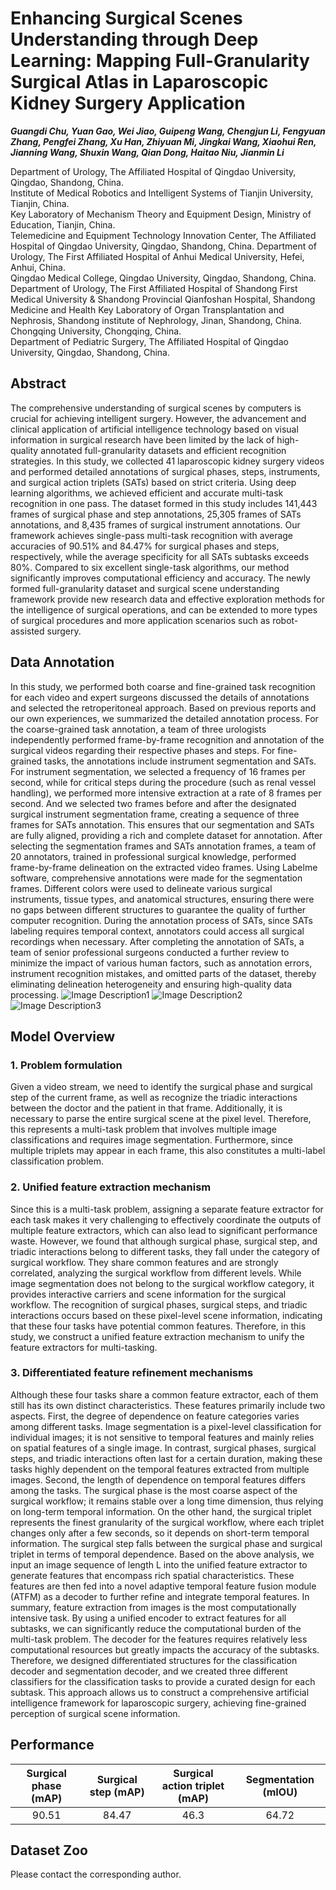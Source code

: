 # Enhancing Surgical Scenes Understanding through Deep Learning: Mapping Full-Granularity Surgical Atlas in Laparoscopic Kidney Surgery Application
***Guangdi Chu, Yuan Gao, Wei Jiao, Guipeng Wang, Chengjun Li, Fengyuan Zhang, Pengfei Zhang, Xu Han, Zhiyuan Mi, Jingkai Wang, Xiaohui Ren, Jianning Wang, Shuxin Wang, Qian Dong, Haitao Niu, Jianmin Li***

Department of Urology, The Affiliated Hospital of Qingdao University, Qingdao, Shandong, China.  
Institute of Medical Robotics and Intelligent Systems of Tianjin University, Tianjin, China.  
Key Laboratory of Mechanism Theory and Equipment Design, Ministry of Education, Tianjin, China.  
Telemedicine and Equipment Technology Innovation Center, The Affiliated Hospital of Qingdao University, Qingdao, Shandong, China.
Department of Urology, The First Affiliated Hospital of Anhui Medical University, Hefei, Anhui, China.  
Qingdao Medical College, Qingdao University, Qingdao, Shandong, China.  
Department of Urology, The First Affiliated Hospital of Shandong First Medical University & Shandong Provincial Qianfoshan Hospital, Shandong Medicine and Health Key Laboratory of Organ Transplantation and Nephrosis, Shandong institute of Nephrology, Jinan, Shandong, China.  
Chongqing University, Chongqing, China.  
Department of Pediatric Surgery, The Affiliated Hospital of Qingdao University, Qingdao, Shandong, China.

## Abstract 
The comprehensive understanding of surgical scenes by computers is crucial for achieving intelligent surgery. However, the advancement and clinical application of artificial intelligence technology based on visual information in surgical research have been limited by the lack of high-quality annotated full-granularity datasets and efficient recognition strategies. In this study, we collected 41 laparoscopic kidney surgery videos and performed detailed annotations of surgical phases, steps, instruments, and surgical action triplets (SATs) based on strict criteria. Using deep learning algorithms, we achieved efficient and accurate multi-task recognition in one pass. The dataset formed in this study includes 141,443 frames of surgical phase and step annotations, 25,305 frames of SATs annotations, and 8,435 frames of surgical instrument annotations. Our framework achieves single-pass multi-task recognition with average accuracies of 90.51% and 84.47% for surgical phases and steps, respectively, while the average specificity for all SATs subtasks exceeds 80%. Compared to six excellent single-task algorithms, our method significantly improves computational efficiency and accuracy. The newly formed full-granularity dataset and surgical scene understanding framework provide new research data and effective exploration methods for the intelligence of surgical operations, and can be extended to more types of surgical procedures and more application scenarios such as robot-assisted surgery.

## Data Annotation
In this study, we performed both coarse and fine-grained task recognition for each video and expert surgeons discussed the details of annotations and selected the retroperitoneal approach. Based on previous reports and our own experiences, we summarized the detailed annotation process. For the coarse-grained task annotation, a team of three urologists independently performed frame-by-frame recognition and annotation of the surgical videos regarding their respective phases and steps. For fine-grained tasks, the annotations include instrument segmentation and SATs. For instrument segmentation, we selected a frequency of 16 frames per second, while for critical steps during the procedure (such as renal vessel handling), we performed more intensive extraction at a rate of 8 frames per second. And we selected two frames before and after the designated surgical instrument segmentation frame, creating a sequence of three frames for SATs annotation. This ensures that our segmentation and SATs are fully aligned, providing a rich and complete dataset for annotation. After selecting the segmentation frames and SATs annotation frames, a team of 20 annotators, trained in professional surgical knowledge, performed frame-by-frame delineation on the extracted video frames. Using Labelme software, comprehensive annotations were made for the segmentation frames. Different colors were used to delineate various surgical instruments, tissue types, and anatomical structures, ensuring there were no gaps between different structures to guarantee the quality of further computer recognition. During the annotation process of SATs, since SATs labeling requires temporal context, annotators could access all surgical recordings when necessary. After completing the annotation of SATs, a team of senior professional surgeons conducted a further review to minimize the impact of various human factors, such as annotation errors, instrument recognition mistakes, and omitted parts of the dataset, thereby eliminating delineation heterogeneity and ensuring high-quality data processing.
![Image Description1](files/1.png) 
![Image Description2](files/2.png) 
![Image Description3](files/3.png) 

## Model Overview
### 1. Problem formulation
Given a video stream, we need to identify the surgical phase and surgical step of the current frame, as well as recognize the triadic interactions between the doctor and the patient in that frame. Additionally, it is necessary to parse the entire surgical scene at the pixel level. Therefore, this represents a multi-task problem that involves multiple image classifications and requires image segmentation. Furthermore, since multiple triplets may appear in each frame, this also constitutes a multi-label classification problem.

### 2. Unified feature extraction mechanism
Since this is a multi-task problem, assigning a separate feature extractor for each task makes it very challenging to effectively coordinate the outputs of multiple feature extractors, which can also lead to significant performance waste. However, we found that although surgical phase, surgical step, and triadic interactions belong to different tasks, they fall under the category of surgical workflow. They share common features and are strongly correlated, analyzing the surgical workflow from different levels. While image segmentation does not belong to the surgical workflow category, it provides interactive carriers and scene information for the surgical workflow. The recognition of surgical phases, surgical steps, and triadic interactions occurs based on these pixel-level scene information, indicating that these four tasks have potential common features. Therefore, in this study, we construct a unified feature extraction mechanism to unify the feature extractors for multi-tasking.

### 3. Differentiated feature refinement mechanisms
Although these four tasks share a common feature extractor, each of them still has its own distinct characteristics. These features primarily include two aspects. First, the degree of dependence on feature categories varies among different tasks. Image segmentation is a pixel-level classification for individual images; it is not sensitive to temporal features and mainly relies on spatial features of a single image. In contrast, surgical phases, surgical steps, and triadic interactions often last for a certain duration, making these tasks highly dependent on the temporal features extracted from multiple images. Second, the length of dependence on temporal features differs among the tasks. The surgical phase is the most coarse aspect of the surgical workflow; it remains stable over a long time dimension, thus relying on long-term temporal information. On the other hand, the surgical triplet represents the finest granularity of the surgical workflow, where each triplet changes only after a few seconds, so it depends on short-term temporal information. The surgical step falls between the surgical phase and surgical triplet in terms of temporal dependence.
Based on the above analysis, we input an image sequence of length L into the unified feature extractor to generate features that encompass rich spatial characteristics. These features are then fed into a novel adaptive temporal feature fusion module (ATFM) as a decoder to further refine and integrate temporal features. 
In summary, feature extraction from images is the most computationally intensive task. By using a unified encoder to extract features for all subtasks, we can significantly reduce the computational burden of the multi-task problem. The decoder for the features requires relatively less computational resources but greatly impacts the accuracy of the subtasks. Therefore, we designed differentiated structures for the classification decoder and segmentation decoder, and we created three different classifiers for the classification tasks to provide a curated design for each subtask. This approach allows us to construct a comprehensive artificial intelligence framework for laparoscopic surgery, achieving fine-grained perception of surgical scene information.

## Performance
<table style="text-align: center; margin: auto;">  
  <thead>  
    <tr>  
      <th>Surgical phase (mAP)</th>  
      <th>Surgical step (mAP)</th>  
      <th> Surgical action triplet (mAP)</th>  
      <th>Segmentation (mIOU)</th>  
    </tr>  
  </thead>  
  <tbody>  
    <tr>  
      <td>90.51</td>  
      <td>84.47</td>  
      <td>46.3</td>  
      <td>64.72</td>  
    </tr>  
  </tbody>  
</table>

## Dataset Zoo
Please contact the corresponding author.

